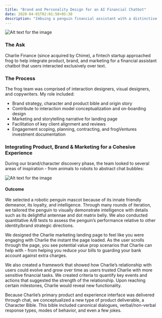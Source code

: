 ```yaml
---
title: "Brand and Personality Design for an AI Financial Chatbot"
date: 2020-04-01T02:01:58+05:30
description: "Imbuing a penguin financial assistant with a distinctive personality"
---
```


![Alt text for the image](/website/Charlie-1.gif)

### The Ask
Charlie Finance (since acquired by Chime), a fintech startup approached frog to help integrate product, brand, and marketing for a financial assistant chatbot that users interacted exclusively over text.

### The Process
The frog team was comprised of interaction designers, visual designers, and copywriters. My role included:
- Brand strategy, character and product bible and origin story
- Contribute to interaction model conceptualization and on-boarding design
- Marketing and storytelling narrative for landing page
- Facilitation of key client alignment and reviews
- Engagement scoping, planning, contracting, and frogVentures investment documentation


### Integrating Product, Brand & Marketing for a Cohesive Experience
During our brand/character discovery phase, the team looked to several areas of inspiration - from animals to robots to abstract chat bubbles:

![Alt text for the image](/website/Charlie-2.jpg)

#### Outcome 
We selected a robotic penguin mascot because of its innate friendly demeanor, its loyalty, and intelligence. Through many rounds of iteration, we tailored the penguin to visually demonstrate intelligence with details such as its delightful antennae and dot matrix belly. We also conducted quantitative A/B tests to assess the penguin’s performance relative to other identity/brand strategic directions.

We designed the Charlie marketing landing page to feel like you were engaging with Charlie the instant the page loaded. As the user scrolls through the page, you see potential value prop scenarios that Charlie can help with - from helping you reduce your bills to guarding your bank account against extra charges.

We also created a framework that showed how Charlie’s relationship with users could evolve and grow over time as users trusted Charlie with more sensitive financial tasks. We created criteria to quantify key events and actions that suggested the strength of the relationship. Upon reaching certain milestones, Charlie would reveal new functionality.

Because Charlie’s primary product and experience interface was delivered through chat, we conceptualized a new type of product deliverable, a Character Bible. This bible included canonical dialogues, verbal/non-verbal response types, modes of behavior, and even a few jokes.